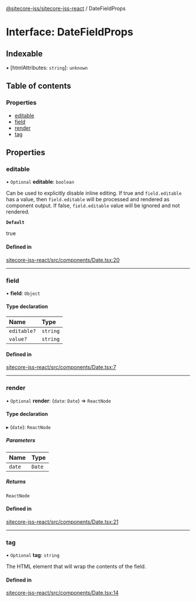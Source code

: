 [@sitecore-jss/sitecore-jss-react](../README.md) / DateFieldProps

# Interface: DateFieldProps

## Indexable

▪ [htmlAttributes: `string`]: `unknown`

## Table of contents

### Properties

- [editable](DateFieldProps.md#editable)
- [field](DateFieldProps.md#field)
- [render](DateFieldProps.md#render)
- [tag](DateFieldProps.md#tag)

## Properties

### editable

• `Optional` **editable**: `boolean`

Can be used to explicitly disable inline editing.
If true and `field.editable` has a value, then `field.editable` will be processed and rendered as component output. If false, `field.editable` value will be ignored and not rendered.

**`Default`**

true

#### Defined in

[sitecore-jss-react/src/components/Date.tsx:20](https://github.com/Sitecore/jss/blob/583927ecb/packages/sitecore-jss-react/src/components/Date.tsx#L20)

___

### field

• **field**: `Object`

#### Type declaration

| Name | Type |
| :------ | :------ |
| `editable?` | `string` |
| `value?` | `string` |

#### Defined in

[sitecore-jss-react/src/components/Date.tsx:7](https://github.com/Sitecore/jss/blob/583927ecb/packages/sitecore-jss-react/src/components/Date.tsx#L7)

___

### render

• `Optional` **render**: (`date`: `Date`) => `ReactNode`

#### Type declaration

▸ (`date`): `ReactNode`

##### Parameters

| Name | Type |
| :------ | :------ |
| `date` | `Date` |

##### Returns

`ReactNode`

#### Defined in

[sitecore-jss-react/src/components/Date.tsx:21](https://github.com/Sitecore/jss/blob/583927ecb/packages/sitecore-jss-react/src/components/Date.tsx#L21)

___

### tag

• `Optional` **tag**: `string`

The HTML element that will wrap the contents of the field.

#### Defined in

[sitecore-jss-react/src/components/Date.tsx:14](https://github.com/Sitecore/jss/blob/583927ecb/packages/sitecore-jss-react/src/components/Date.tsx#L14)
